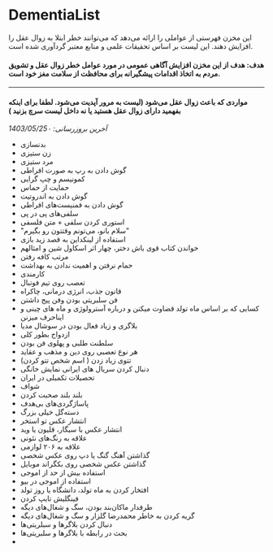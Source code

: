 # DementiaList
این مخزن فهرستی از عواملی را ارائه می‌دهد که می‌توانند خطر ابتلا به زوال عقل را افزایش دهند. این لیست بر اساس تحقیقات علمی و منابع معتبر گردآوری شده است. 
#### هدف: هدف از این مخزن افزایش آگاهی عمومی در مورد عوامل خطر زوال عقل و تشویق مردم به اتخاذ اقدامات پیشگیرانه برای محافظت از سلامت مغز خود است.
____
#### مواردی که باعث زوال عقل می‌شود (لیست به مرور آپدیت می‌شود. لطفا برای اینکه بفهمید دارای زوال عقل هستید یا نه داخل لیست سرچ بزنید )
*آخرین بروزرسانی: 1403/05/25۰*
* بدنسازی
*  زن ستیزی
*   مرد ستیزی
*   گوش دادن به رپ به صورت افراطی
*   کمونیسم و چپ گرایی
*   حمایت از حماس
*   گوش دادن به اندروتیت
*   گوش دادن به فمنیست‌های افراطی
*   سلفی‌های پی در پی
*   استوری کردن سلفی + متن فلسفی
*   "سلام بانو، می‌تونم وقتتون رو بگیرم"
*   استفاده از لینکداین به قصد زید بازی
*   خواندن کتاب قوی باش دختر، چهار اثر اسکاول شین و امثالهم
*   مرتب کافه رفتن
*   حمام نرفتن و اهمیت ندادن به بهداشت
*   کارمندی
*   تعصب روی تیم فوتبال
*   قانون جذب، انرژی درمانی، چاکراه
*   فن سلبریتی بودن وفن پیج داشتن
*   کسایی که بر اساس ماه تولد قضاوت میکنن و درباره آسترولوژی و ماه های چینی و ایناحرف میزنن
*   بلاگری و زیاد فعال بودن در سوشال مدیا
*   ازدواج بطور کلی
*   سلطنت طلبی و پهلوی فن بودن
*   هر نوع تعصبی روی دین و مذهب و عقاید 
*   تتوی زیاد زدن ( اسم شخص تتو کردن) 
*   دنبال کردن سریال های ایرانی نمایش خانگی
*   تحصیلات تکمیلی در ایران
*   شواف
*   بلند بلند صحبت کردن
*   پاساژگردی‌های بی‌هدف
*   دسته‌گل خیلی بزرگ
*   انتشار عکس تو استخر
*   انتشار عکس با سیگار، قلیون یا وید
*   علاقه به رنگ‌های نئونی
*   علاقه به ۲۰۶ لوازمی
*   گذاشتن آهنگ گنگ یا دپ روی عکس شخصی
*   گذاشتن عکس شخصی روی بکگراند موبایل
*   استفاده بیش از حد از اموجی
*   استفاده از اموجی در بیو
*   افتخار کردن به ماه تولد، دانشگاه یا روز تولد
*   فینگلیش تایپ کردن
*   طرفدار ماکان‌بند بودن، سگ و شغال‌های دیگه
*   گریه کردن به خاطر محمدرضا گلزار و سگ و شغال‌های دیگه
*   دنبال کردن بلاگرها و سبلریتی‌ها
*   بحث در رابطه با بلاگرها و سلبریتی‌ها
*   
  
